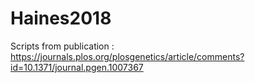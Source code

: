 # Haines2018
Scripts from publication : https://journals.plos.org/plosgenetics/article/comments?id=10.1371/journal.pgen.1007367
